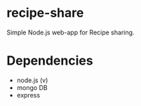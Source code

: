 # recipe-share
Simple Node.js web-app for Recipe sharing.
# Dependencies 
* node.js (v)
* mongo DB 
* express

